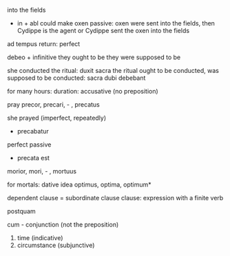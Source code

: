 into the fields
- in + abl
could make oxen passive: oxen were sent into the fields, then Cydippe is the agent
or Cydippe sent the oxen into the fields

ad tempus
return: perfect

debeo + infinitive
they ought to be
they were supposed to be

she conducted the ritual:
duxit sacra
the ritual ought to be conducted, was supposed to be conducted:
sacra dubi debebant

for many hours: duration: accusative (no preposition)

pray
precor, precari, - , precatus

she prayed (imperfect, repeatedly)
- precabatur

perfect passive
- precata est


morior, mori, - , mortuus


for mortals: dative idea
optimus, optima, optimum*

dependent clause = subordinate clause
clause: expression with a finite verb

postquam

cum - conjunction (not the preposition)
1) time (indicative)
2) circumstance (subjunctive)

